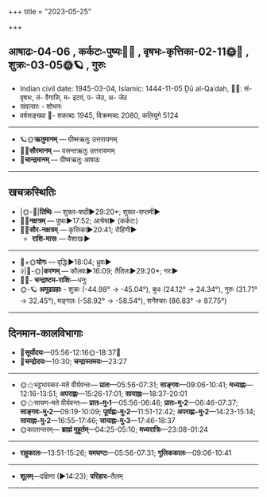 +++
title = "2023-05-25"

+++
## आषाढः-04-06  ,  कर्कटः-पुष्यः🌛🌌  ,  वृषभः-कृत्तिका-02-11🌞🌌  ,  शुक्रः-03-05🌞🪐  ,  गुरुः
- Indian civil date: 1945-03-04, Islamic: 1444-11-05 Ḏū al-Qaʿdah, 🌌🌞: सं- वृषभः, तं- वैगासि, म- इटवं, प- जेठ, अ- जेठ
- संवत्सरः - शोभनः
- वर्षसङ्ख्या 🌛- शकाब्दः 1945, विक्रमाब्दः 2080, कलियुगे 5124
___________________
- 🪐🌞**ऋतुमानम्** — ग्रीष्मऋतुः उत्तरायणम्
- 🌌🌞**सौरमानम्** — वसन्तऋतुः उत्तरायणम्
- 🌛**चान्द्रमानम्** — ग्रीष्मऋतुः आषाढः
___________________


## खचक्रस्थितिः
- |🌞-🌛|**तिथिः** — शुक्ल-षष्ठी►29:20*; शुक्ल-सप्तमी►  
- 🌌🌛**नक्षत्रम्** — पुष्यः►17:52; आश्रेषा► (कर्कटः)  
- 🌌🌞**सौर-नक्षत्रम्** — कृत्तिका►20:41; रोहिणी►  
  - **राशि-मासः** — वैशाखः► 
___________________
- 🌛+🌞**योगः** — वृद्धिः►18:04; ध्रुवः►  
- २|🌛-🌞|**करणम्** — कौलवः►16:09; तैतिलः►29:20*; गरः►  
- 🌌🌛- **चन्द्राष्टम-राशिः**—धनुः  
- 🌞-🪐 **अमूढग्रहाः** - शुक्रः (-44.98° → -45.04°), बुधः (24.12° → 24.34°), गुरुः (31.71° → 32.45°), मङ्गलः (-58.92° → -58.54°), शनैश्चरः (86.83° → 87.75°)
___________________


## दिनमान-कालविभागाः
- 🌅**सूर्योदयः**—05:56-12:16🌞️-18:37🌇  
- 🌛**चन्द्रोदयः**—10:30; **चन्द्रास्तमयः**—23:27  
___________________
- 🌞⚝भट्टभास्कर-मते वीर्यवन्तः— **प्रातः**—05:56-07:31; **साङ्गवः**—09:06-10:41; **मध्याह्नः**—12:16-13:51; **अपराह्णः**—15:26-17:01; **सायाह्नः**—18:37-20:01  
- 🌞⚝सायण-मते वीर्यवन्तः— **प्रातः-मु॰1**—05:56-06:46; **प्रातः-मु॰2**—06:46-07:37; **साङ्गवः-मु॰2**—09:19-10:09; **पूर्वाह्णः-मु॰2**—11:51-12:42; **अपराह्णः-मु॰2**—14:23-15:14; **सायाह्नः-मु॰2**—16:55-17:46; **सायाह्नः-मु॰3**—17:46-18:37  
- 🌞कालान्तरम्— **ब्राह्मं मुहूर्तम्**—04:25-05:10; **मध्यरात्रिः**—23:08-01:24  
___________________
- **राहुकालः**—13:51-15:26; **यमघण्टः**—05:56-07:31; **गुलिककालः**—09:06-10:41  
___________________
- **शूलम्**—दक्षिणा (►14:23); **परिहारः**–तैलम्  
___________________

